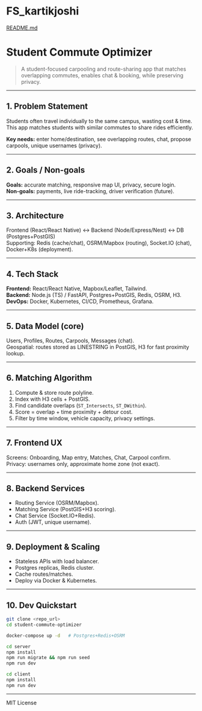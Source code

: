 # FS_kartikjoshi
[README.md](https://github.com/user-attachments/files/22328938/README.md)
# Student Commute Optimizer

> A student-focused carpooling and route-sharing app that matches overlapping commutes, enables chat & booking, while preserving privacy.

---

## 1. Problem Statement
Students often travel individually to the same campus, wasting cost & time. This app matches students with similar commutes to share rides efficiently.

**Key needs:** enter home/destination, see overlapping routes, chat, propose carpools, unique usernames (privacy).

---

## 2. Goals / Non-goals
**Goals:** accurate matching, responsive map UI, privacy, secure login.  
**Non-goals:** payments, live ride-tracking, driver verification (future).

---

## 3. Architecture
Frontend (React/React Native) ↔ Backend (Node/Express/Nest) ↔ DB (Postgres+PostGIS)  
Supporting: Redis (cache/chat), OSRM/Mapbox (routing), Socket.IO (chat), Docker+K8s (deployment).

---

## 4. Tech Stack
**Frontend:** React/React Native, Mapbox/Leaflet, Tailwind.  
**Backend:** Node.js (TS) / FastAPI, Postgres+PostGIS, Redis, OSRM, H3.  
**DevOps:** Docker, Kubernetes, CI/CD, Prometheus, Grafana.

---

## 5. Data Model (core)
Users, Profiles, Routes, Carpools, Messages (chat).  
Geospatial: routes stored as LINESTRING in PostGIS, H3 for fast proximity lookup.

---

## 6. Matching Algorithm
1. Compute & store route polyline.  
2. Index with H3 cells + PostGIS.  
3. Find candidate overlaps (`ST_Intersects`, `ST_DWithin`).  
4. Score = overlap + time proximity + detour cost.  
5. Filter by time window, vehicle capacity, privacy settings.

---

## 7. Frontend UX
Screens: Onboarding, Map entry, Matches, Chat, Carpool confirm.  
Privacy: usernames only, approximate home zone (not exact).

---

## 8. Backend Services
* Routing Service (OSRM/Mapbox).  
* Matching Service (PostGIS+H3 scoring).  
* Chat Service (Socket.IO+Redis).  
* Auth (JWT, unique username).

---

## 9. Deployment & Scaling
* Stateless APIs with load balancer.  
* Postgres replicas, Redis cluster.  
* Cache routes/matches.  
* Deploy via Docker & Kubernetes.

---

## 10. Dev Quickstart
```bash
git clone <repo_url>
cd student-commute-optimizer

docker-compose up -d   # Postgres+Redis+OSRM

cd server
npm install
npm run migrate && npm run seed
npm run dev

cd client
npm install
npm run dev
```
---

MIT License
